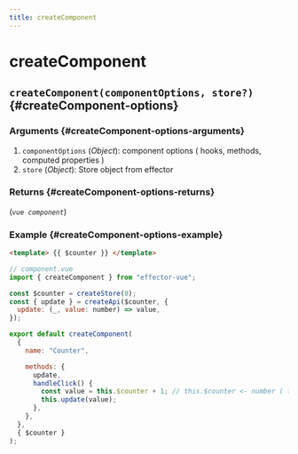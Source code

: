 ```yaml
---
title: createComponent
---
```


# createComponent

## `createComponent(componentOptions, store?)` {#createComponent-options}

### Arguments {#createComponent-options-arguments}

1. `componentOptions` (_Object_): component options ( hooks, methods, computed properties )
2. `store` (_Object_): Store object from effector

### Returns {#createComponent-options-returns}

(_`vue component`_)

### Example {#createComponent-options-example}

```html
<template> {{ $counter }} </template>
```

```js
// component.vue
import { createComponent } from "effector-vue";

const $counter = createStore(0);
const { update } = createApi($counter, {
  update: (_, value: number) => value,
});

export default createComponent(
  {
    name: "Counter",

    methods: {
      update,
      handleClick() {
        const value = this.$counter + 1; // this.$counter <- number ( typescript tips )
        this.update(value);
      },
    },
  },
  { $counter }
);
```
